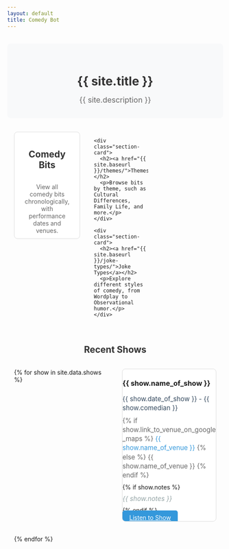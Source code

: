 ```yaml
---
layout: default
title: Comedy Bot
---
```


<div class="home">
  <div class="welcome">
    <h1>{{ site.title }}</h1>
    <p class="page-description">
      {{ site.description }}
    </p>
  </div>

  <div class="section-links">
    <div class="section-card">
      <h2><a href="{{ site.baseurl }}/bits/">Comedy Bits</a></h2>
      <p>View all comedy bits chronologically, with performance dates and venues.</p>
    </div>
    
    <div class="section-card">
      <h2><a href="{{ site.baseurl }}/themes/">Themes</a></h2>
      <p>Browse bits by theme, such as Cultural Differences, Family Life, and more.</p>
    </div>

    <div class="section-card">
      <h2><a href="{{ site.baseurl }}/joke-types/">Joke Types</a></h2>
      <p>Explore different styles of comedy, from Wordplay to Observational humor.</p>
    </div>
  </div>

  <div class="recent-shows">
    <h2>Recent Shows</h2>
    <div class="show-list">
      {% for show in site.data.shows %}
        <div class="show-card">
          <div>
            <h3>{{ show.name_of_show }}</h3>
            <ul class="show-details">
              <li class="comedian">
                <i class="fas fa-calendar-alt"></i>
                {{ show.date_of_show }} - {{ show.comedian }}
              </li>
              <li class="venue">
                <i class="fas fa-map-marker-alt"></i>
                {% if show.link_to_venue_on_google_maps %}
                  <a href="{{ show.link_to_venue_on_google_maps }}" target="_blank" class="venue-link">
                    {{ show.name_of_venue }}
                  </a>
                {% else %}
                  {{ show.name_of_venue }}
                {% endif %}
              </li>
              {% if show.notes %}
                <li class="notes">
                  <i class="fas fa-info-circle"></i>
                  {{ show.notes }}
                </li>
              {% endif %}
            </ul>
          </div>
          <a href="{{ site.baseurl }}/player/{{ show.folder }}" class="listen-button mt-4">
            <i class="fas fa-headphones"></i>
            Listen to Show
          </a>
        </div>
      {% endfor %}
    </div>
  </div>
</div>

<style>
.welcome {
  text-align: center;
  margin: 2rem 0;
  padding: 2rem;
  background: #f8f9fa;
  border-radius: 8px;
}

.welcome h1 {
  color: #333;
  margin-bottom: 1rem;
}

.page-description {
  color: #666;
  font-size: 1.1rem;
  max-width: 800px;
  margin: 0 auto;
}

.section-links {
  display: grid;
  grid-template-columns: repeat(3, 1fr);
  gap: 2rem;
  margin: 2rem 0;
  padding: 0 1rem;
}

.section-card {
  background: white;
  border: 1px solid #ddd;
  border-radius: 8px;
  padding: 1.5rem;
  text-align: center;
  transition: transform 0.2s, box-shadow 0.2s;
  height: 200px;
  display: flex;
  flex-direction: column;
  justify-content: center;
}

.section-card:hover {
  transform: translateY(-5px);
  box-shadow: 0 4px 10px rgba(0, 0, 0, 0.1);
}

.section-card h2 {
  color: #333;
  margin-bottom: 1rem;
}

.section-card h2 a {
  color: inherit;
  text-decoration: none;
}

.section-card p {
  color: #666;
  margin-bottom: 0;
}

.recent-shows {
  margin-top: 3rem;
  padding: 0 1rem;
}

.recent-shows h2 {
  text-align: center;
  margin-bottom: 2rem;
  color: #333;
}

.show-list {
  display: grid;
  gap: 2rem;
  grid-template-columns: repeat(3, 1fr);
}

.show-card {
  background: white;
  border: 1px solid #ddd;
  border-radius: 8px;
  overflow: hidden;
  transition: transform 0.2s, box-shadow 0.2s;
}

.show-card:hover {
  transform: translateY(-3px);
  box-shadow: 0 4px 10px rgba(0, 0, 0, 0.1);
}

.show-link {
  color: inherit;
  text-decoration: none;
  padding: 1.5rem;
  display: block;
}

.show-link h3 {
  color: #333;
  font-size: 1.2rem;
  margin: 0 0 1rem;
}

.show-details {
  list-style: none;
  padding: 0;
  margin: 0;
}

.show-details li {
  margin: 0.5rem 0;
  font-size: 0.95rem;
  line-height: 1.4;
  color: #666;
}

.show-date {
  color: #e74c3c !important;
  font-weight: 600;
}

.comedian {
  color: #34495e !important;
}

.venue-link {
  color: #3498db;
  text-decoration: none;
}

.venue-link:hover {
  text-decoration: underline;
}

.notes {
  color: #95a5a6 !important;
  font-style: italic;
}

.listen-button {
  background-color: #3498db;
  color: #fff;
  padding: 0.5rem 1rem;
  border: none;
  border-radius: 5px;
  cursor: pointer;
}

.listen-button:hover {
  background-color: #2e6da4;
}

@media (max-width: 992px) {
  .show-list {
    grid-template-columns: repeat(2, 1fr);
  }
}

@media (max-width: 768px) {
  .section-links {
    grid-template-columns: 1fr;
  }
  
  .show-list {
    grid-template-columns: 1fr;
  }
}
</style>

<script>
document.addEventListener('DOMContentLoaded', function() {
  // Sort show cards by date
  const container = document.querySelector('.show-list');
  const cards = Array.from(container.children);
  
  cards.sort((a, b) => {
    const dateA = new Date(a.dataset.date.replace(',', ''));
    const dateB = new Date(b.dataset.date.replace(',', ''));
    return dateB - dateA;
  });
  
  cards.forEach(card => container.appendChild(card));
});
</script>

